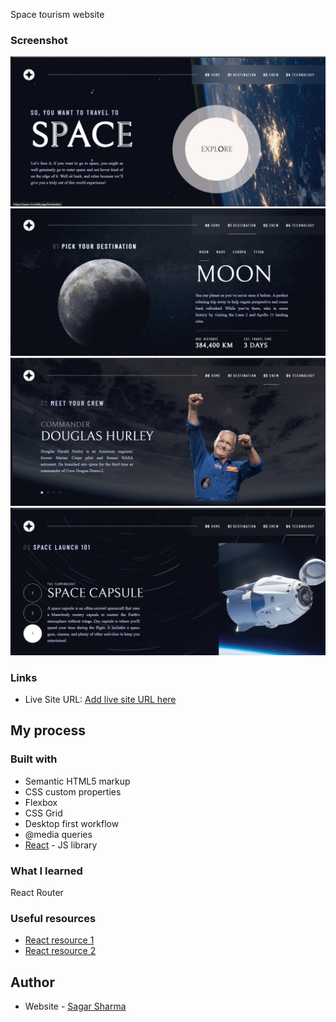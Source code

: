 Space tourism website

### Screenshot
![](./site-preview-images/Screenshot1-min.png)
![](./site-preview-images/Screenshot2-min.png)
![](./site-preview-images/Screenshot3-min.png)
![](./site-preview-images/Screenshot4-min.png)


### Links

- Live Site URL: [Add live site URL here](https://your-live-site-url.com)

## My process

### Built with

- Semantic HTML5 markup
- CSS custom properties
- Flexbox
- CSS Grid
- Desktop first workflow
- @media queries
- [React](https://reactjs.org/) - JS library

### What I learned

React Router

### Useful resources

- [React resource 1](https://scrimba.com/learn/learnreact) 
- [React resource 2](https://www.youtube.com/c/Codevolution) 

## Author

- Website - [Sagar Sharma](https://sagar-io.github.io/)
